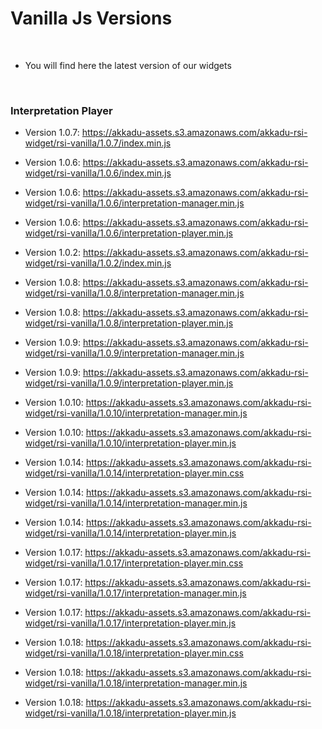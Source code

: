 
# Vanilla Js Versions

<br>

* You will find here the latest version of our widgets

<br>

### Interpretation Player

 - Version 1.0.7: https://akkadu-assets.s3.amazonaws.com/akkadu-rsi-widget/rsi-vanilla/1.0.7/index.min.js
 - Version 1.0.6: https://akkadu-assets.s3.amazonaws.com/akkadu-rsi-widget/rsi-vanilla/1.0.6/index.min.js 

 - Version 1.0.6: https://akkadu-assets.s3.amazonaws.com/akkadu-rsi-widget/rsi-vanilla/1.0.6/interpretation-manager.min.js 
 - Version 1.0.6: https://akkadu-assets.s3.amazonaws.com/akkadu-rsi-widget/rsi-vanilla/1.0.6/interpretation-player.min.js

 - Version 1.0.2: https://akkadu-assets.s3.amazonaws.com/akkadu-rsi-widget/rsi-vanilla/1.0.2/index.min.js 
 
 - Version 1.0.8: https://akkadu-assets.s3.amazonaws.com/akkadu-rsi-widget/rsi-vanilla/1.0.8/interpretation-manager.min.js 
 - Version 1.0.8: https://akkadu-assets.s3.amazonaws.com/akkadu-rsi-widget/rsi-vanilla/1.0.8/interpretation-player.min.js 
 - Version 1.0.9: https://akkadu-assets.s3.amazonaws.com/akkadu-rsi-widget/rsi-vanilla/1.0.9/interpretation-manager.min.js 
 - Version 1.0.9: https://akkadu-assets.s3.amazonaws.com/akkadu-rsi-widget/rsi-vanilla/1.0.9/interpretation-player.min.js 
 - Version 1.0.10: https://akkadu-assets.s3.amazonaws.com/akkadu-rsi-widget/rsi-vanilla/1.0.10/interpretation-manager.min.js 
 - Version 1.0.10: https://akkadu-assets.s3.amazonaws.com/akkadu-rsi-widget/rsi-vanilla/1.0.10/interpretation-player.min.js 
 - Version 1.0.14: https://akkadu-assets.s3.amazonaws.com/akkadu-rsi-widget/rsi-vanilla/1.0.14/interpretation-player.min.css 
 - Version 1.0.14: https://akkadu-assets.s3.amazonaws.com/akkadu-rsi-widget/rsi-vanilla/1.0.14/interpretation-manager.min.js 
 - Version 1.0.14: https://akkadu-assets.s3.amazonaws.com/akkadu-rsi-widget/rsi-vanilla/1.0.14/interpretation-player.min.js 
 - Version 1.0.17: https://akkadu-assets.s3.amazonaws.com/akkadu-rsi-widget/rsi-vanilla/1.0.17/interpretation-player.min.css 
 - Version 1.0.17: https://akkadu-assets.s3.amazonaws.com/akkadu-rsi-widget/rsi-vanilla/1.0.17/interpretation-manager.min.js 
 - Version 1.0.17: https://akkadu-assets.s3.amazonaws.com/akkadu-rsi-widget/rsi-vanilla/1.0.17/interpretation-player.min.js 
 - Version 1.0.18: https://akkadu-assets.s3.amazonaws.com/akkadu-rsi-widget/rsi-vanilla/1.0.18/interpretation-player.min.css 
 - Version 1.0.18: https://akkadu-assets.s3.amazonaws.com/akkadu-rsi-widget/rsi-vanilla/1.0.18/interpretation-manager.min.js 
 - Version 1.0.18: https://akkadu-assets.s3.amazonaws.com/akkadu-rsi-widget/rsi-vanilla/1.0.18/interpretation-player.min.js